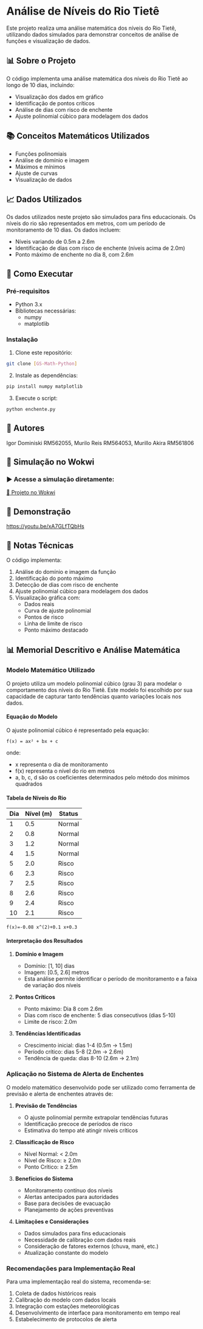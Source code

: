 # Análise de Níveis do Rio Tietê

Este projeto realiza uma análise matemática dos níveis do Rio Tietê, utilizando dados simulados para demonstrar conceitos de análise de funções e visualização de dados.

## 📊 Sobre o Projeto

O código implementa uma análise matemática dos níveis do Rio Tietê ao longo de 10 dias, incluindo:
- Visualização dos dados em gráfico
- Identificação de pontos críticos
- Análise de dias com risco de enchente
- Ajuste polinomial cúbico para modelagem dos dados

## 📚 Conceitos Matemáticos Utilizados

- Funções polinomiais
- Análise de domínio e imagem
- Máximos e mínimos
- Ajuste de curvas
- Visualização de dados


## 📈 Dados Utilizados

Os dados utilizados neste projeto são simulados para fins educacionais. Os níveis do rio são representados em metros, com um período de monitoramento de 10 dias. Os dados incluem:
- Níveis variando de 0.5m a 2.6m
- Identificação de dias com risco de enchente (níveis acima de 2.0m)
- Ponto máximo de enchente no dia 8, com 2.6m

## 🚀 Como Executar

### Pré-requisitos
- Python 3.x
- Bibliotecas necessárias:
  - numpy
  - matplotlib

### Instalação

1. Clone este repositório:
```bash
git clone [GS-Math-Python]
```

2. Instale as dependências:
```bash
pip install numpy matplotlib
```

3. Execute o script:
```bash
python enchente.py
```

## 👥 Autores

Igor Dominiski RM562055, Murilo Reis RM564053, Murillo Akira RM561806

## 🧪 Simulação no Wokwi

### ▶️ Acesse a simulação diretamente:
[🔗 Projeto no Wokwi](https://wokwi.com/projects/432129309991925761)

## 🎥 Demonstração

https://youtu.be/xA7GLfTQbHs

## 📝 Notas Técnicas

O código implementa:
1. Análise do domínio e imagem da função
2. Identificação do ponto máximo
3. Detecção de dias com risco de enchente
4. Ajuste polinomial cúbico para modelagem dos dados
5. Visualização gráfica com:
   - Dados reais
   - Curva de ajuste polinomial
   - Pontos de risco
   - Linha de limite de risco
   - Ponto máximo destacado
  
## 📊 Memorial Descritivo e Análise Matemática

### Modelo Matemático Utilizado

O projeto utiliza um modelo polinomial cúbico (grau 3) para modelar o comportamento dos níveis do Rio Tietê. Este modelo foi escolhido por sua capacidade de capturar tanto tendências quanto variações locais nos dados.

#### Equação do Modelo
O ajuste polinomial cúbico é representado pela equação:
```
f(x) = ax² + bx + c
```
onde:
- x representa o dia de monitoramento
- f(x) representa o nível do rio em metros
- a, b, c, d são os coeficientes determinados pelo método dos mínimos quadrados

#### Tabela de Níveis do Rio
| Dia | Nível (m) | Status |
|-----|-----------|---------|
| 1   | 0.5       | Normal  |
| 2   | 0.8       | Normal  |
| 3   | 1.2       | Normal  |
| 4   | 1.5       | Normal  |
| 5   | 2.0       | Risco   |
| 6   | 2.3       | Risco   |
| 7   | 2.5       | Risco   |
| 8   | 2.6       | Risco   |
| 9   | 2.4       | Risco   |
| 10  | 2.1       | Risco   |

```
f(x)=-0.08 x^(2)+0.1 x+0.3
```


#### Interpretação dos Resultados

1. **Domínio e Imagem**
   - Domínio: [1, 10] dias
   - Imagem: [0.5, 2.6] metros
   - Esta análise permite identificar o período de monitoramento e a faixa de variação dos níveis

2. **Pontos Críticos**
   - Ponto máximo: Dia 8 com 2.6m
   - Dias com risco de enchente: 5 dias consecutivos (dias 5-10)
   - Limite de risco: 2.0m

3. **Tendências Identificadas**
   - Crescimento inicial: dias 1-4 (0.5m → 1.5m)
   - Período crítico: dias 5-8 (2.0m → 2.6m)
   - Tendência de queda: dias 8-10 (2.6m → 2.1m)

### Aplicação no Sistema de Alerta de Enchentes

O modelo matemático desenvolvido pode ser utilizado como ferramenta de previsão e alerta de enchentes através de:

1. **Previsão de Tendências**
   - O ajuste polinomial permite extrapolar tendências futuras
   - Identificação precoce de períodos de risco
   - Estimativa do tempo até atingir níveis críticos

2. **Classificação de Risco**
   - Nível Normal: < 2.0m
   - Nível de Risco: ≥ 2.0m
   - Ponto Crítico: ≥ 2.5m

3. **Benefícios do Sistema**
   - Monitoramento contínuo dos níveis
   - Alertas antecipados para autoridades
   - Base para decisões de evacuação
   - Planejamento de ações preventivas

4. **Limitações e Considerações**
   - Dados simulados para fins educacionais
   - Necessidade de calibração com dados reais
   - Consideração de fatores externos (chuva, maré, etc.)
   - Atualização constante do modelo

### Recomendações para Implementação Real

Para uma implementação real do sistema, recomenda-se:
1. Coleta de dados históricos reais
2. Calibração do modelo com dados locais
3. Integração com estações meteorológicas
4. Desenvolvimento de interface para monitoramento em tempo real
5. Estabelecimento de protocolos de alerta


